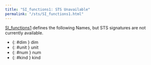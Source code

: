 ```yaml
---
title: "SI_functions1: STS Unavailable"
permalink: "/sts/SI_functions1.html"
---
```






[SI_functions1](/cd/SI_functions1)
defines the following Names, but STS signatures are not currently available.


 *  {: #dim } dim
 *  {: #unit } unit
 *  {: #num } num
 *  {: #kind } kind